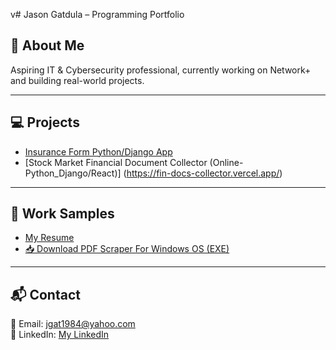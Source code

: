 v# Jason Gatdula – Programming Portfolio

## 🚀 About Me
Aspiring IT & Cybersecurity professional, currently working on Network+ and building real-world projects.

---

## 💻 Projects
- [Insurance Form Python/Django App](https://jgat1984.pythonanywhere.com)  
- [Stock Market Financial Document Collector (Online-Python_Django/React)] (https://fin-docs-collector.vercel.app/)

---

## 📄 Work Samples
- [My Resume](JASON%20GATDULA%20Revised%20Resume%20(5_28_24)_240529_131418%20(1)%20(3).pdf)
- [📥 Download PDF Scraper For Windows OS (EXE)](https://github.com/jgat1984/jgat1984.github.io/raw/main/PDF_DL_Website_App.zip)



---

## 📬 Contact
📧 Email: jgat1984@yahoo.com  
🔗 LinkedIn: [My LinkedIn](www.linkedin.com/in/jason-g-76ba9b50)
